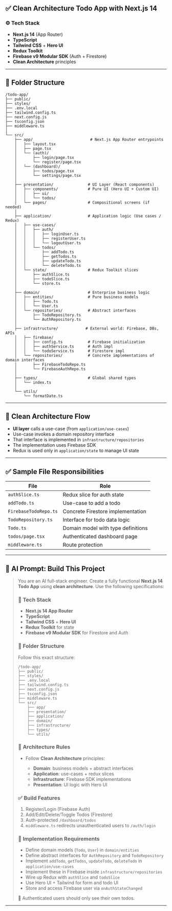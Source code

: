 

## ✅ Clean Architecture Todo App with Next.js 14

### ⚙️ Tech Stack

* **Next.js 14** (App Router)
* **TypeScript**
* **Tailwind CSS** + **Hero UI**
* **Redux Toolkit**
* **Firebase v9 Modular SDK** (Auth + Firestore)
* **Clean Architecture** principles

---

## 📁 Folder Structure

```
/todo-app/
├── public/                          
├── styles/
├── .env.local
├── tailwind.config.ts
├── next.config.js
├── tsconfig.json
├── middleware.ts                    
│
└── src/
    ├── app/                         # Next.js App Router entrypoints
    │   ├── layout.tsx
    │   ├── page.tsx
    │   └── (auth)/                 
    │       ├── login/page.tsx
    │       └── register/page.tsx
    │   └── (dashboard)/            
    │       ├── todos/page.tsx
    │       └── settings/page.tsx
    │
    ├── presentation/               # UI Layer (React components)
    │   ├── components/             # Pure UI (Hero UI + Custom UI)
    │   │   ├── ui/
    │   │   └── todos/
    │   └── pages/                  # Compositional screens (if needed)
    │
    ├── application/                # Application logic (Use cases / Redux)
    │   ├── use-cases/
    │   │   ├── auth/
    │   │   │   ├── loginUser.ts
    │   │   │   ├── registerUser.ts
    │   │   │   └── logoutUser.ts
    │   │   └── todos/
    │   │       ├── addTodo.ts
    │   │       ├── getTodos.ts
    │   │       ├── updateTodo.ts
    │   │       └── deleteTodo.ts
    │   └── state/                  # Redux Toolkit slices
    │       ├── authSlice.ts
    │       ├── todoSlice.ts
    │       └── store.ts
    │
    ├── domain/                     # Enterprise business logic
    │   ├── entities/               # Pure business models
    │   │   ├── Todo.ts
    │   │   └── User.ts
    │   └── repositories/           # Abstract interfaces
    │       ├── TodoRepository.ts
    │       └── AuthRepository.ts
    │
    ├── infrastructure/            # External world: Firebase, DBs, APIs
    │   ├── firebase/              
    │   │   ├── config.ts           # Firebase initialization
    │   │   ├── authService.ts      # Auth impl
    │   │   └── todoService.ts      # Firestore impl
    │   └── repositories/           # Concrete implementations of domain interfaces
    │       ├── FirebaseTodoRepo.ts
    │       └── FirebaseAuthRepo.ts
    │
    ├── types/                      # Global shared types
    │   └── index.ts
    │
    └── utils/
        └── formatDate.ts
```

---

## 🔄 Clean Architecture Flow

* **UI layer** calls a use-case (from `application/use-cases`)
* Use-case invokes a domain repository interface
* That interface is implemented in `infrastructure/repositories`
* The implementation uses Firebase SDK
* Redux is used only in `application/state` to manage UI state

---

## ✅ Sample File Responsibilities

| File                  | Role                               |
| --------------------- | ---------------------------------- |
| `authSlice.ts`        | Redux slice for auth state         |
| `addTodo.ts`          | Use-case to add a todo             |
| `FirebaseTodoRepo.ts` | Concrete Firestore implementation  |
| `TodoRepository.ts`   | Interface for todo data logic      |
| `Todo.ts`             | Domain model with type definitions |
| `todos/page.tsx`      | Authenticated dashboard page       |
| `middleware.ts`       | Route protection                   |

---

## 🧠 AI Prompt: Build This Project

> You are an AI full-stack engineer. Create a fully functional **Next.js 14 Todo App** using **clean architecture**. Use the following specifications:
>
> ### 🔧 Tech Stack
>
> * **Next.js 14 App Router**
> * **TypeScript**
> * **Tailwind CSS** + **Hero UI**
> * **Redux Toolkit** for state
> * **Firebase v9 Modular SDK** for Firestore and Auth
>
> ### 🧱 Folder Structure
>
> Follow this exact structure:
>
> ```
> /todo-app/
> ├── public/
> ├── styles/
> ├── .env.local
> ├── tailwind.config.ts
> ├── next.config.js
> ├── tsconfig.json
> ├── middleware.ts
> └── src/
>     ├── app/
>     ├── presentation/
>     ├── application/
>     ├── domain/
>     ├── infrastructure/
>     ├── types/
>     └── utils/
> ```
>
> ### 🧠 Architecture Rules
>
> * Follow **Clean Architecture** principles:
>
>   * **Domain**: business models + abstract interfaces
>   * **Application**: use-cases + redux slices
>   * **Infrastructure**: Firebase SDK implementations
>   * **Presentation**: UI logic with Hero UI
>
> ### ✅ Build Features
>
> 1. Register/Login (Firebase Auth)
> 2. Add/Edit/Delete/Toggle Todos (Firestore)
> 3. Auth-protected `/dashboard/todos`
> 4. `middleware.ts` redirects unauthenticated users to `/auth/login`
>
> ### 🔧 Implementation Requirements
>
> * Define domain models (`Todo`, `User`) in `domain/entities`
> * Define abstract interfaces for `AuthRepository` and `TodoRepository`
> * Implement `addTodo`, `getTodos`, `updateTodo`, `deleteTodo` in `application/use-cases`
> * Implement these in Firebase inside `infrastructure/repositories`
> * Wire up Redux with `authSlice` and `todoSlice`
> * Use Hero UI + Tailwind for form and todo UI
> * Store and access Firebase user via `onAuthStateChanged`
>
> 🔐 Authenticated users should only see their own todos.

---

